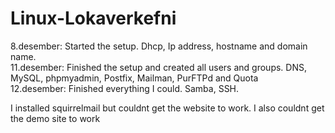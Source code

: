 # Linux-Lokaverkefni

8.desember: Started the setup. Dhcp, Ip address, hostname and domain name. <br>
11.desember: Finished the setup and created all users and groups. DNS, MySQL, phpmyadmin, Postfix, Mailman, PurFTPd and Quota <br>
12.desember: Finished everything I could. Samba, SSH. <br>

I installed squirrelmail but couldnt get the website to work. I also couldnt get the demo site to work
